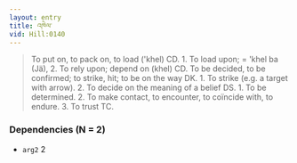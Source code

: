 ```yaml
---
layout: entry
title: འཁེལ་
vid: Hill:0140
---
```

> To put on, to pack on, to load ('khel) CD. 1. To load upon; = 'khel ba (Jä), 2. To rely upon; depend on (khel) CD. To be decided, to be confirmed; to strike, hit; to be on the way DK. 1. To strike (e.g. a target with arrow). 2. To decide on the meaning of a belief DS. 1. To be determined. 2. To make contact, to encounter, to coïncide with, to endure. 3. To trust TC.
### Dependencies (N = 2)
* `arg2` 2
